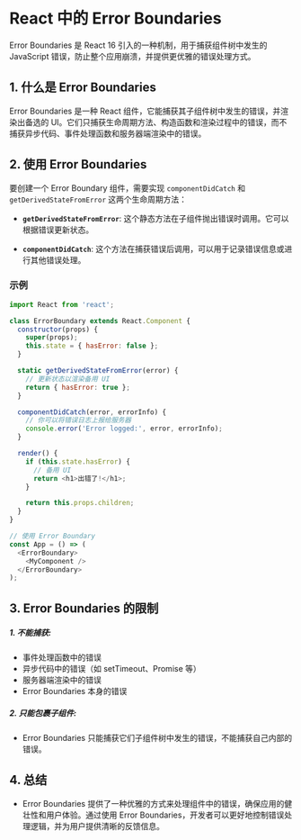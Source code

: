 # React 中的 Error Boundaries

Error Boundaries 是 React 16 引入的一种机制，用于捕获组件树中发生的 JavaScript 错误，防止整个应用崩溃，并提供更优雅的错误处理方式。

## 1. 什么是 Error Boundaries

Error Boundaries 是一种 React 组件，它能捕获其子组件树中发生的错误，并渲染出备选的 UI。它们只捕获生命周期方法、构造函数和渲染过程中的错误，而不捕获异步代码、事件处理函数和服务器端渲染中的错误。

## 2. 使用 Error Boundaries

要创建一个 Error Boundary 组件，需要实现 `componentDidCatch` 和 `getDerivedStateFromError` 这两个生命周期方法：

- **`getDerivedStateFromError`**:
  这个静态方法在子组件抛出错误时调用。它可以根据错误更新状态。

- **`componentDidCatch`**:
  这个方法在捕获错误后调用，可以用于记录错误信息或进行其他错误处理。

### 示例

```js
import React from 'react';

class ErrorBoundary extends React.Component {
  constructor(props) {
    super(props);
    this.state = { hasError: false };
  }

  static getDerivedStateFromError(error) {
    // 更新状态以渲染备用 UI
    return { hasError: true };
  }

  componentDidCatch(error, errorInfo) {
    // 你可以将错误日志上报给服务器
    console.error('Error logged:', error, errorInfo);
  }

  render() {
    if (this.state.hasError) {
      // 备用 UI
      return <h1>出错了!</h1>;
    }

    return this.props.children;
  }
}

// 使用 Error Boundary
const App = () => (
  <ErrorBoundary>
    <MyComponent />
  </ErrorBoundary>
);
```

## 3. Error Boundaries 的限制

##### 1. 不能捕获:

- 事件处理函数中的错误
- 异步代码中的错误（如 setTimeout、Promise 等）
- 服务器端渲染中的错误
- Error Boundaries 本身的错误

##### 2. 只能包裹子组件:

- Error Boundaries 只能捕获它们子组件树中发生的错误，不能捕获自己内部的错误。

## 4. 总结

- Error Boundaries 提供了一种优雅的方式来处理组件中的错误，确保应用的健壮性和用户体验。通过使用 Error Boundaries，开发者可以更好地控制错误处理逻辑，并为用户提供清晰的反馈信息。
